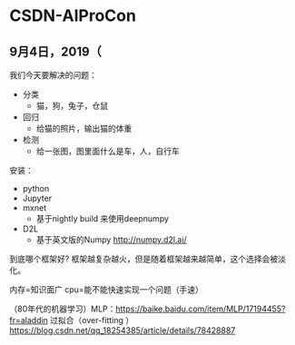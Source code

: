 # CSDN-AIProCon
## 9月4日，2019（
我们今天要解决的问题：
* 分类
    * 猫，狗，兔子，仓鼠
* 回归
    * 给猫的照片，输出猫的体重
* 检测
    * 给一张图，图里面什么是车，人，自行车

安装：

* python
* Jupyter
* mxnet
    * 基于nightly build 来使用deepnumpy
* D2L
    * 基于英文版的Numpy http://numpy.d2l.ai/


到底哪个框架好? 框架越复杂越火，但是随着框架越来越简单，这个选择会被淡化。

内存=知识面广
cpu=能不能快速实现一个问题（手速）


（80年代的机器学习）MLP：https://baike.baidu.com/item/MLP/17194455?fr=aladdin
过拟合（over-fitting ）https://blog.csdn.net/qq_18254385/article/details/78428887


